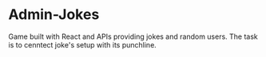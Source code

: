 # Admin-Jokes
Game built with React and APIs providing jokes and random users. The task is to cenntect joke's setup with its punchline.
